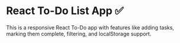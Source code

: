 # React To-Do List App ✅

This is a responsive React To-Do app with features like adding tasks, marking them complete, filtering, and localStorage support.
